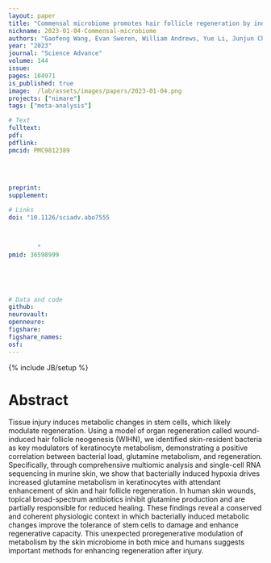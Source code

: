 ```yaml
---
layout: paper
title: "Commensal microbiome promotes hair follicle regeneration by inducing keratinocyte HIF-1α signaling and glutamine metabolism"
nickname: 2023-01-04-Commensal-microbiome
authors: "Gaofeng Wang, Evan Sweren, William Andrews, Yue Li, Junjun Chen, Yingchao Xue, Eric Wier, Martin P. Alphonse, Li Luo, Yong Miao, Ruosi Chen, Dongqiang Zeng, Sam Lee, Ang Li, Erika Dare, Dongwon Kim, Nathan K. Archer, Sashank K. Reddy, Linda Resar, Zhiqi Hu, Elizabeth A. Grice, Maureen A. Kane, Luis A. Garza"
year: "2023"
journal: "Science Advance"
volume: 144
issue:
pages: 104971
is_published: true
image:  /lab/assets/images/papers/2023-01-04.png
projects: ["nimare"]
tags: ["meta-analysis"]

# Text
fulltext:
pdf:
pdflink:
pmcid: PMC9812389
        
        
        
        
preprint:
supplement:

# Links
doi: "10.1126/sciadv.abo7555
        
        
        
        "
pmid: 36598999
        
        
        
        

# Data and code
github:
neurovault:
openneuro:
figshare:
figshare_names:
osf:
---
```


{% include JB/setup %}

# Abstract

Tissue injury induces metabolic changes in stem cells, which likely modulate regeneration. Using a model of organ regeneration called wound-induced hair follicle neogenesis (WIHN), we identified skin-resident bacteria as key modulators of keratinocyte metabolism, demonstrating a positive correlation between bacterial load, glutamine metabolism, and regeneration. Specifically, through comprehensive multiomic analysis and single-cell RNA sequencing in murine skin, we show that bacterially induced hypoxia drives increased glutamine metabolism in keratinocytes with attendant enhancement of skin and hair follicle regeneration. In human skin wounds, topical broad-spectrum antibiotics inhibit glutamine production and are partially responsible for reduced healing. These findings reveal a conserved and coherent physiologic context in which bacterially induced metabolic changes improve the tolerance of stem cells to damage and enhance regenerative capacity. This unexpected proregenerative modulation of metabolism by the skin microbiome in both mice and humans suggests important methods for enhancing regeneration after injury.
